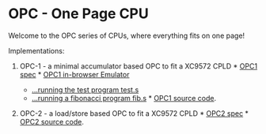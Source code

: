 OPC - One Page CPU
==================

Welcome to the OPC series of CPUs, where everything fits on one page!

Implementations:

  1. OPC-1 - a minimal accumulator based OPC to fit a XC9572 CPLD
    * [OPC1 spec](/opc/opc1spec.html)
    * [OPC1 in-browser Emulator](/opc/opc1jsemu.html?d=88eda800f800)
        * [...running the test program test.s](/opc/opc1jsemu.html?d=8800c0021002c003888080ff88f09801d114d90e8033d91a9801e11ef800c000f000c0018801f00088ff9800c930d92a0801f0000800e800)
        * [...running a fibonacci program fib.s](/opc/opc1jsemu.html?d=8812c0118809c0088800c000c001c0038801c002401180ff08119801c0118800401180ff08119801c01188e9c007e13e80ff08079801c007d13cd92ef8004008f000c00680ff08089801c0080806400880ff08089801c00880ff08001802c00408011803c0050804401180ff08119801c0110805401180ff08119801c0110802c0000803c0010804c0020805c0038801f00008089ffec0084808c0068801f00008089ffec0080806f0004808e800)
    * [OPC1 source code](https://github.com/revaldinho/opc/tree/master/opc1).

  2. OPC-2 - a load/store based OPC to fit a XC9572 CPLD
    * [OPC2 spec](/opc/opc2spec.html)
    * [OPC2 source code](https://github.com/revaldinho/opc/tree/master/opc2).


